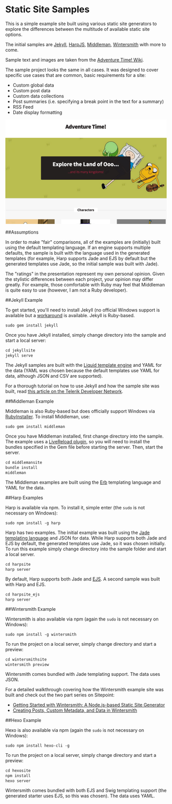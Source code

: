 # Static Site Samples

This is a simple example site built using various static site generators to explore the differences between the multitude of available static site options.

The initial samples are [Jekyll](http://jekyllrb.com/), [HarpJS](http://harpjs.com/), [Middleman](https://middlemanapp.com/), [Wintersmith](http://wintersmith.io/) with more to come.

Sample text and images are taken from the [Adventure Time! Wiki](http://adventuretime.wikia.com/wiki/Adventure_Time_with_Finn_and_Jake_Wiki).

The sample project looks the same in all cases. It was designed to cover specific use cases that are common, basic requirements for a site:

* Custom global data
* Custom post data
* Custom data collections
* Post summaries (i.e. specifying a break point in the text for a summary)
* RSS Feed
* Date display formatting

![sample project](sample-project.png)

##Assumptions

In order to make "fair" comparisons, all of the examples are (initially) built using the default templating language. If an engine supports multiple defaults, the sample is built with the language used in the generated templates (for example, Harp supports Jade and EJS by default but the generated templates use Jade, so the initial sample was built with Jade).

The "ratings" in the presentation represent my own personal opinion. Given the stylistic differences between each project, your opinion may differ greatly. For example, those comfortable with Ruby may feel that Middleman is quite easy to use (however, I am not a Ruby developer).

##Jekyll Example

To get started, you'll need to install Jekyll (no official Windows support is available but a [workaround](http://jekyllrb.com/docs/windows/#installation) is available. Jekyll is Ruby-based.

    sudo gem install jekyll

Once you have Jekyll installed, simply change directory into the sample and start a local server:

    cd jekyllsite
    jekyll serve

The Jekyll samples are built with the [Liquid template engine](https://github.com/Shopify/liquid) and YAML for the data (YAML was chosen because the default templates use YAML for data, although JSON and CSV are supported).

For a thorough tutorial on how to use Jekyll and how the sample site was built, read [this article on the Telerik Developer Network](http://developer.telerik.com/featured/getting-started-with-jekyll/).

##Middleman Example

Middleman is also Ruby-based but does officially support Windows via [RubyInstaller](http://rubyinstaller.org/). To install Middleman, use:

    sudo gem install middleman

Once you have Middleman installed, first change directory into the sample. The example uses a [LiveReload plugin](https://github.com/middleman/middleman-livereload), so you will need to install the bundles specified in the Gem file before starting the server. Then, start the server.

    cd middlemansite
    bundle install
    middleman

The Middleman examples are built using the [Erb](http://ruby-doc.org/stdlib-2.2.0/libdoc/erb/rdoc/) templating language and YAML for the data.

##Harp Examples

Harp is available via npm. To install it, simple enter (the `sudo` is not necessary on Windows):

    sudo npm install -g harp

Harp has two examples. The initial example was built using the [Jade templating language](http://jade-lang.com/) and JSON for data. While Harp supports both Jade and EJS by default, the generated templates use Jade, so it was chosen initially. To run this example simply change directory into the sample folder and start a local server.

    cd harpsite
    harp server

By default, Harp supports both Jade and [EJS](http://www.embeddedjs.com/). A second sample was built with Harp and EJS.

    cd harpsite_ejs
    harp server

##Wintersmith Example

Wintersmith is also available via npm (again the `sudo` is not necessary on Windows):

    sudo npm install -g wintersmith

To run the project on a local server, simply change directory and start a preview:

    cd wintersmithsite
    wintersmith preview

Wintersmith comes bundled with Jade templating support. The data uses JSON.

For a detailed walkthrough covering how the Wintersmith example site was built and check out the two part series on Sitepoint:

* [Getting Started with Wintersmith: A Node.js-based Static Site Generator](http://www.sitepoint.com/getting-started-wintersmith-nodejs-static-site-generator/)
* [Creating Posts, Custom Metadata, and Data in Wintersmith](http://www.sitepoint.com/creating-posts-custom-metadata-data-wintersmith/)

##Hexo Example

Hexo is also available via npm (again the `sudo` is not necessary on Windows):

    sudo npm install hexo-cli -g

To run the project on a local server, simply change directory and start a preview:

    cd hexosite
    npm install
    hexo server

Wintersmith comes bundled with both EJS and Swig templating support (the generated starter uses EJS, so this was chosen). The data uses YAML.